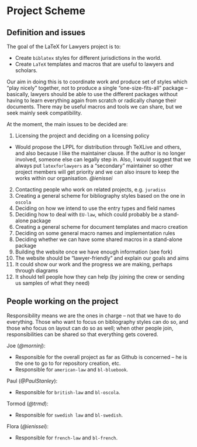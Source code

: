 # Project Scheme #

## Definition and issues ##

The goal of the  LaTeX for Lawyers project is to:
- Create `biblatex` styles for different jurisdictions in the world.
- Create `LaTeX` templates and macros that are useful to lawyers and scholars.

Our aim in doing this is to coordinate work and produce set of styles which “play nicely” together, not to produce a single “one-size-fits-all” package – basically, lawyers should be able to use the different packages without having to learn everything again from scratch or radically change their documents. There may be useful macros and tools we can share, but we seek mainly seek compatibility.

At the moment, the main issues to be decided are:

1. Licensing the project and deciding on a licensing policy
  - Would propose the LPPL for distribution through TeXLive and others, and also because I like the maintainer clause. If the author is no longer involved, someone else can legally step in. Also, I would suggest that we always put `latexforlawyers` as a “secondary” maintainer so other project members will get priority and we can also insure to keep the works within our organisation. *@ienissei*
2. Contacting people who work on related projects, e.g. `juradiss`
3. Creating a general scheme for bibliography styles based on the one in `oscola`
  1. Deciding on how we intend to use the entry types and field names
  2. Deciding how to deal with `EU-law`, which could probably be a stand-alone package
4. Creating a general scheme for document templates and macro creation
  1. Deciding on some general macro names and implementation rules
  2. Deciding whether we can have some shared macros in a stand-alone package
5. Building the website once we have enough information (see fork)
  1. The website should be “lawyer-friendly” and explain our goals and aims
  2. It could show our work and the progress we are making, perhaps through diagrams
  3. It should tell people how they can help (by joining the crew or sending us samples of what they need)

## People working on the project ##

Responsibility means we are the ones in charge – not that we have to do everything. Those who want to focus on bibliography styles can do so, and those who focus on layout can do so as well; when other people join, responsibilities can be shared so that everything gets covered.

Joe (*@morninj*):
- Responsible for the overall project as far as Github is concerned – he is the one to go to for repository creation, etc.
- Responsible for `american-law` and `bl-bluebook`.

Paul (*@PaulStanley*):
- Responsible for `british-law` and `bl-oscola`.

Tormod (*@trmd*):
- Responsible for `swedish law` and `bl-swedish`.

Flora (*@ienissei*):
- Responsible for `french-law` and `bl-french`.
